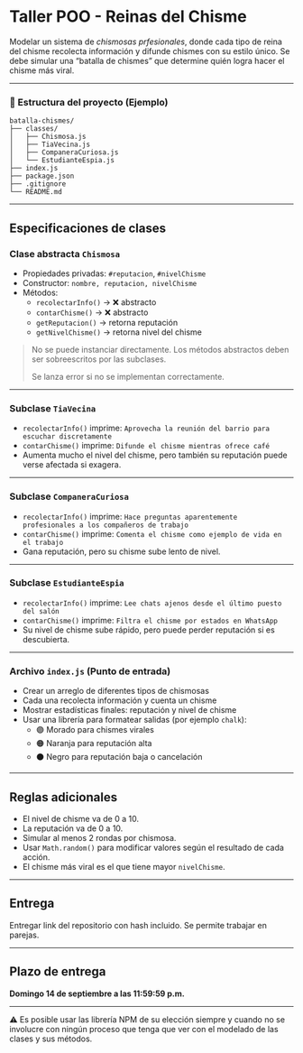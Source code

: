 # Taller POO - Reinas del Chisme

Modelar un sistema de *chismosas prfesionales*, donde cada tipo de reina del chisme recolecta información y difunde chismes con su estilo único. Se debe simular una “batalla de chismes” que determine quién logra hacer el chisme más viral.

---

### 📁 Estructura del proyecto (Ejemplo)

```
batalla-chismes/
├── classes/
│   ├── Chismosa.js
│   ├── TiaVecina.js
│   ├── CompaneraCuriosa.js
│   └── EstudianteEspia.js
├── index.js
├── package.json
├── .gitignore
└── README.md
```

---

## Especificaciones de clases

### Clase abstracta `Chismosa`

- Propiedades privadas: `#reputacion`, `#nivelChisme`
- Constructor: `nombre, reputacion, nivelChisme`
- Métodos:
    - `recolectarInfo()` → ❌ abstracto
    - `contarChisme()` → ❌ abstracto
    - `getReputacion()` → retorna reputación
    - `getNivelChisme()` → retorna nivel del chisme

> No se puede instanciar directamente. Los métodos abstractos deben ser sobreescritos por las subclases.
> 
> 
> Se lanza error si no se implementan correctamente.
> 

---

### Subclase `TiaVecina`

- `recolectarInfo()` imprime: `Aprovecha la reunión del barrio para escuchar discretamente`
- `contarChisme()` imprime: `Difunde el chisme mientras ofrece café`
- Aumenta mucho el nivel del chisme, pero también su reputación puede verse afectada si exagera.

---

### Subclase `CompaneraCuriosa`

- `recolectarInfo()` imprime: `Hace preguntas aparentemente profesionales a los compañeros de trabajo`
- `contarChisme()` imprime: `Comenta el chisme como ejemplo de vida en el trabajo`
- Gana reputación, pero su chisme sube lento de nivel.

---

### Subclase `EstudianteEspia`

- `recolectarInfo()` imprime: `Lee chats ajenos desde el último puesto del salón`
- `contarChisme()` imprime: `Filtra el chisme por estados en WhatsApp`
- Su nivel de chisme sube rápido, pero puede perder reputación si es descubierta.

---

### Archivo `index.js` (Punto de entrada)

- Crear un arreglo de diferentes tipos de chismosas
- Cada una recolecta información y cuenta un chisme
- Mostrar estadísticas finales: reputación y nivel de chisme
- Usar una librería para formatear salidas (por ejemplo `chalk`):
    - 🟣 Morado para chismes virales
    - 🟠 Naranja para reputación alta
    - ⚫ Negro para reputación baja o cancelación

---

## Reglas adicionales

- El nivel de chisme va de 0 a 10.
- La reputación va de 0 a 10.
- Simular al menos 2 rondas por chismosa.
- Usar `Math.random()` para modificar valores según el resultado de cada acción.
- El chisme más viral es el que tiene mayor `nivelChisme`.

---

## Entrega

Entregar link del repositorio con hash incluido. Se permite trabajar en parejas.

---

## Plazo de entrega

**Domingo 14 de septiembre a las 11:59:59 p.m.**

---

⚠️ Es posible usar las librería NPM de su elección siempre y cuando no se involucre con ningún proceso que tenga que ver con el modelado de las clases y sus métodos.